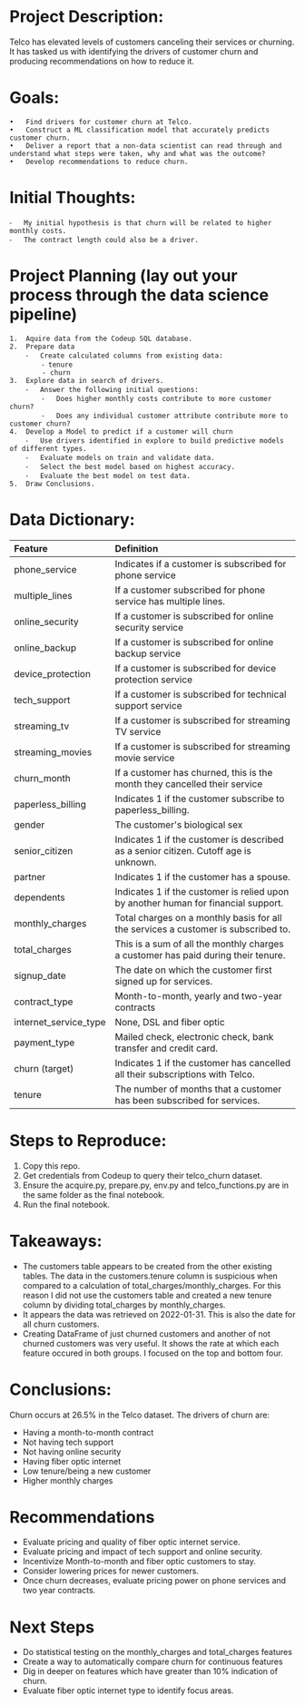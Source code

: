 # Project Description:

Telco has elevated levels of customers canceling their services or churning. It has tasked us with identifying the drivers of customer churn and producing recommendations on how to reduce it. 

# Goals:
	•	Find drivers for customer churn at Telco.
	•	Construct a ML classification model that accurately predicts customer churn.
	•	Deliver a report that a non-data scientist can read through and understand what steps were taken, why and what was the outcome?
	•	Develop recommendations to reduce churn.

# Initial Thoughts:
	⁃	My initial hypothesis is that churn will be related to higher monthly costs. 
	⁃	The contract length could also be a driver.

# Project Planning (lay out your process through the data science pipeline)
	1.	Aquire data from the Codeup SQL database.
	2.	Prepare data
		⁃	Create calculated columns from existing data:
            ⁃ tenure
            - churn
	3.	Explore data in search of drivers.
		⁃	Answer the following initial questions:
			⁃	Does higher monthly costs contribute to more customer churn?
			⁃	Does any individual customer attribute contribute more to customer churn?
	4.	Develop a Model to predict if a customer will churn
		⁃	Use drivers identified in explore to build predictive models of different types.
		⁃	Evaluate models on train and validate data.
		⁃	Select the best model based on highest accuracy.
		⁃	Evaluate the best model on test data.
	5.	Draw Conclusions.


# Data Dictionary:


| Feature |	Definition |
|:--------|:-----------|
|phone_service| Indicates if a customer is subscribed for phone service |
|multiple_lines| If a customer subscribed for phone service has multiple lines.|
|online_security| If a customer is subscribed for online security service |
|online_backup|  If a customer is subscribed for online backup service |
|device_protection|  If a customer is subscribed for device protection service |
|tech_support|  If a customer is subscribed for technical support service |
|streaming_tv|  If a customer is subscribed for streaming TV service |
|streaming_movies|  If a customer is subscribed for streaming movie service |
|churn_month|  If a customer has churned, this is the month they cancelled their service |
|paperless_billing| Indicates 1 if the customer subscribe to paperless_billing. |
|gender| The customer's biological sex |
|senior_citizen| Indicates 1 if the customer is described as a senior citizen. Cutoff age is unknown. |
|partner| Indicates 1 if the customer has a spouse. |
|dependents| Indicates 1 if the customer is relied upon by another human for financial support. |
|monthly_charges| Total charges on a monthly basis for all the services a customer is subscribed to.|
|total_charges| This is a sum of all the monthly charges a customer has paid during their tenure.|
|signup_date| The date on which the customer first signed up for services. |
|contract_type| Month-to-month, yearly and two-year contracts|
|internet_service_type| None, DSL and fiber optic |
|payment_type| Mailed check, electronic check, bank transfer and credit card. |
|churn (target)| Indicates 1 if the customer has cancelled all their subscriptions with Telco. |
|tenure| The number of months that a customer has been subscribed for services. |


# Steps to Reproduce:
1. Copy this repo.
2. Get credentials from Codeup to query their telco_churn dataset.
3. Ensure the acquire.py, prepare.py, env.py and telco_functions.py are in the same folder as the final notebook.
3. Run the final notebook.

# Takeaways:

- The customers table appears to be created from the other existing tables. The data in the customers.tenure column is suspicious when compared to a calculation of total_charges/monthly_charges. For this reason I did not use the customers table and created a new tenure column by dividing total_charges by monthly_charges.
- It appears the data was retrieved on 2022-01-31. This is also the date for all churn customers.
- Creating DataFrame of just churned customers and another of not churned customers was very useful. It shows the rate at which each feature occured in both groups. I focused on the top and bottom four.

# Conclusions:

Churn occurs at 26.5% in the Telco dataset. The drivers of churn are: 
- Having a month-to-month contract
- Not having tech support
- Not having online security
- Having fiber optic internet
- Low tenure/being a new customer
- Higher monthly charges

# Recommendations

- Evaluate pricing and quality of fiber optic internet service.
- Evaluate pricing and impact of tech support and online security.
- Incentivize Month-to-month and fiber optic customers to stay.
- Consider lowering prices for newer customers.
- Once churn decreases, evaluate pricing power on phone services and two year contracts.

# Next Steps
- Do statistical testing on the monthly_charges and total_charges features
- Create a way to automatically compare churn for continuous features
- Dig in deeper on features which have greater than 10% indication of churn.
- Evaluate fiber optic internet type to identify focus areas.